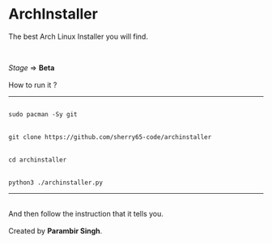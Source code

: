 # ArchInstaller
The best Arch Linux Installer you will find.

<br>

_Stage_ => **Beta**
<br><br>
How to run it ?
<hr>
<code>
sudo pacman -Sy git
</code><br><code>
git clone https://github.com/sherry65-code/archinstaller
</code><br><code>
cd archinstaller
</code><br><code>
python3 ./archinstaller.py
</code>
<hr>
<br>
And then follow the instruction that it tells you.
<br>
<br>
Created by <b>Parambir Singh</b>.